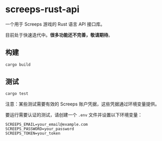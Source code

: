 # screeps-rust-api

一个用于 Screeps 游戏的 Rust 语言 API 接口库。

目前处于快速迭代中。**很多功能还不完善，敬请期待**。

## 构建

```bash
cargo build
```

## 测试

```bash
cargo test
```

注意：某些测试需要有效的 Screeps 账户凭据，这些凭据通过环境变量提供。

要运行需要认证的测试，请创建一个 `.env` 文件并设置以下环境变量：

```env
SCREEPS_EMAIL=your_email@example.com
SCREEPS_PASSWORD=your_password
SCREEPS_TOKEN=your_token
```
